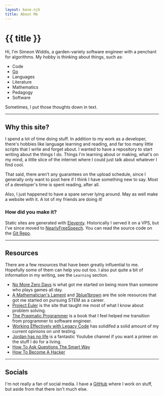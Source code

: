 ```yaml
---
layout: base.njk
title: About Me
---
```


# {{ title }}

Hi, I'm Simeon Widdis, a garden-variety software engineer with a penchant for
algorithms. My hobby is thinking about things, such as:

* Code
* [Go](https://en.wikipedia.org/wiki/Go_(game))
* Languages
* Literature
* Mathematics
* Pedagogy
* Software

Sometimes, I put those thoughts down in text.

---

## Why this site?

I spend a lot of time doing stuff. In addition to my work as a developer, there's
hobbies like language learning and reading, and far too many little scripts that I write
and forget about. I wanted to have a repository to start writing about the things I do.
Things I'm learning about or making, what's on my mind, a little slice of the internet
where I could just talk about whatever I find cool.

That said, there aren't any guarantees on the upload schedule, since I generally only
want to post here if I think I have something new to say. Most of a developer's time is
spent reading, after all.

Also, I just happened to have a spare server lying around. May as well make a website
with it. A lot of my friends are doing it!

### How did you make it?

Static sites are generated with [Eleventy](https://www.11ty.dev/). Historically
I served it on a VPS, but I've since moved to
[NearlyFreeSpeech](https://www.nearlyfreespeech.net/). You can read the source
code on the [Git Repo](https://github.com/Swiddis/etoast-site).

---

## Resources

There are a few resources that have been greatly influential to me. Hopefully some of
them can help you out too. I also put quite a bit of information in my writing, see the
`Learning` section.

* [No More Zero Days](https://www.reddit.com/r/NonZeroDay/comments/1qbxvz) is what got me started on being more than someone who plays games all day.
* [A Mathematician's Lament](https://www.maa.org/external_archive/devlin/LockhartsLament.pdf) and [3blue1brown](https://www.youtube.com/c/3blue1brown) are the sole resources that got me started on pursuing STEM as a career.
* [Project Euler](https://projecteuler.net/) is the site that taught me most of what I know about problem solving.
* [The Pragmatic Programmer](https://pragprog.com/titles/tpp20/) is a book that I feel helped me transition from programmer to software engineer.
* [Working Effectively with Legacy Code](https://www.amazon.com/Working-Effectively-Legacy-Michael-Feathers/dp/0131177052) has solidifed a solid amount of my current opinions on unit testing.
* [Jordan has no life](https://www.youtube.com/channel/UCbvDQKzAJ5GwCjTrv4FWkxg) is a fantastic Youtube channel if you want a primer on the stuff I do for a living.
* [How To Ask Questions The Smart Way](http://www.catb.org/~esr/faqs/smart-questions.html)
* [How To Become A Hacker](http://www.catb.org/~esr/faqs/hacker-howto.html)

---

## Socials

I'm not really a fan of social media. I have a [GitHub](https://github.com/Swiddis)
where I work on stuff, but aside from that there isn't much else.
